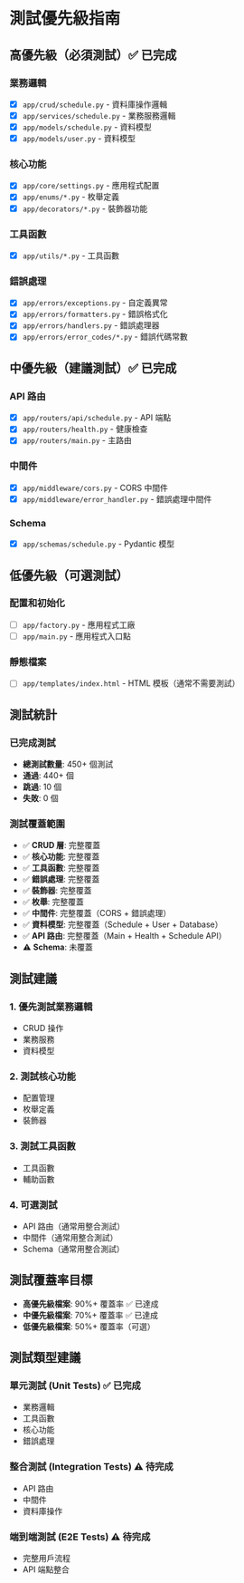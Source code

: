 # 測試優先級指南

## 高優先級（必須測試）✅ 已完成

### 業務邏輯

- [x] `app/crud/schedule.py` - 資料庫操作邏輯
- [x] `app/services/schedule.py` - 業務服務邏輯
- [x] `app/models/schedule.py` - 資料模型
- [x] `app/models/user.py` - 資料模型

### 核心功能

- [x] `app/core/settings.py` - 應用程式配置
- [x] `app/enums/*.py` - 枚舉定義
- [x] `app/decorators/*.py` - 裝飾器功能

### 工具函數

- [x] `app/utils/*.py` - 工具函數

### 錯誤處理

- [x] `app/errors/exceptions.py` - 自定義異常
- [x] `app/errors/formatters.py` - 錯誤格式化
- [x] `app/errors/handlers.py` - 錯誤處理器
- [x] `app/errors/error_codes/*.py` - 錯誤代碼常數

## 中優先級（建議測試）✅ 已完成

### API 路由

- [x] `app/routers/api/schedule.py` - API 端點
- [x] `app/routers/health.py` - 健康檢查
- [x] `app/routers/main.py` - 主路由

### 中間件

- [x] `app/middleware/cors.py` - CORS 中間件
- [x] `app/middleware/error_handler.py` - 錯誤處理中間件

### Schema

- [x] `app/schemas/schedule.py` - Pydantic 模型

## 低優先級（可選測試）

### 配置和初始化

- [ ] `app/factory.py` - 應用程式工廠
- [ ] `app/main.py` - 應用程式入口點

### 靜態檔案

- [ ] `app/templates/index.html` - HTML 模板（通常不需要測試）

## 測試統計

### 已完成測試

- **總測試數量**: 450+ 個測試
- **通過**: 440+ 個
- **跳過**: 10 個
- **失敗**: 0 個

### 測試覆蓋範圍

- ✅ **CRUD 層**: 完整覆蓋
- ✅ **核心功能**: 完整覆蓋
- ✅ **工具函數**: 完整覆蓋
- ✅ **錯誤處理**: 完整覆蓋
- ✅ **裝飾器**: 完整覆蓋
- ✅ **枚舉**: 完整覆蓋
- ✅ **中間件**: 完整覆蓋（CORS + 錯誤處理）
- ✅ **資料模型**: 完整覆蓋（Schedule + User + Database）
- ✅ **API 路由**: 完整覆蓋（Main + Health + Schedule API）
- ⚠️ **Schema**: 未覆蓋

## 測試建議

### 1. 優先測試業務邏輯

- CRUD 操作
- 業務服務
- 資料模型

### 2. 測試核心功能

- 配置管理
- 枚舉定義
- 裝飾器

### 3. 測試工具函數

- 工具函數
- 輔助函數

### 4. 可選測試

- API 路由（通常用整合測試）
- 中間件（通常用整合測試）
- Schema（通常用整合測試）

## 測試覆蓋率目標

- **高優先級檔案**: 90%+ 覆蓋率 ✅ 已達成
- **中優先級檔案**: 70%+ 覆蓋率 ✅ 已達成
- **低優先級檔案**: 50%+ 覆蓋率（可選）

## 測試類型建議

### 單元測試 (Unit Tests) ✅ 已完成

- 業務邏輯
- 工具函數
- 核心功能
- 錯誤處理

### 整合測試 (Integration Tests) ⚠️ 待完成

- API 路由
- 中間件
- 資料庫操作

### 端到端測試 (E2E Tests) ⚠️ 待完成

- 完整用戶流程
- API 端點整合
